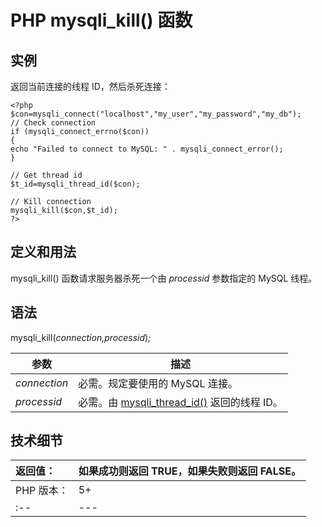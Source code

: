 # PHP mysqli_kill() 函数



## 实例

返回当前连接的线程 ID，然后杀死连接：

```
<?php
$con=mysqli_connect("localhost","my_user","my_password","my_db");
// Check connection
if (mysqli_connect_errno($con))
{
echo "Failed to connect to MySQL: " . mysqli_connect_error();
}

// Get thread id
$t_id=mysqli_thread_id($con);

// Kill connection
mysqli_kill($con,$t_id);
?>
```

## 定义和用法

mysqli_kill() 函数请求服务器杀死一个由 _processid_ 参数指定的 MySQL 线程。

## 语法

mysqli_kill(_connection,processid_)_;_

| 参数 | 描述 |
| --- | --- |
| _connection_ | 必需。规定要使用的 MySQL 连接。 |
| _processid_ | 必需。由 [mysqli_thread_id()](func-mysqli-thread-id.html) 返回的线程 ID。 |

## 技术细节

| 返回值： | 如果成功则返回 TRUE，如果失败则返回 FALSE。 |
| :-- | --- |
| PHP 版本： | 5+ |
| :-- | --- |

  